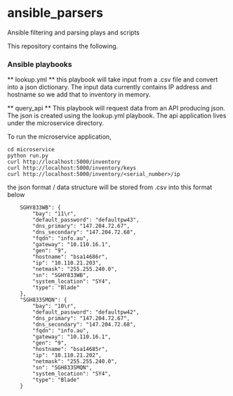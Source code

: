 # ansible_parsers
Ansible filtering and parsing plays and scripts

This repository contains the following.

### Ansible playbooks
** lookup.yml **
this playbook will take input from a .csv file and convert into a json dictionary.
The input data currently contains IP address and hostname so we add that to inventory
in memory. 

** query_api **
This playbook will request data from an API producing json.
The json is created using the lookup.yml playbook.
The api application lives under the microservice directory.

To run the microservice application,
```
cd microservice
python run.py
curl http://localhost:5000/inventory
curl http://localhost:5000/inventory/keys
curl http://localhost:5000/inventory/<serial_number>/ip
```

the json format / data structure will be stored from .csv into this format below

```
    SGHY833WB": {
        "bay": "11\r", 
        "default_password": "defaultpw43", 
        "dns_primary": "147.204.72.67", 
        "dns_secondary": "147.204.72.68", 
        "fqdn": "info.au", 
        "gateway": "10.110.16.1", 
        "gen": "9", 
        "hostname": "bsa14686r", 
        "ip": "10.110.21.203", 
        "netmask": "255.255.240.0", 
        "sn": "SGHY833WB", 
        "system_location": "SY4", 
        "type": "Blade"
    }, 
    "SGH833SMQN": {
        "bay": "10\r", 
        "default_password": "defaultpw42", 
        "dns_primary": "147.204.72.67", 
        "dns_secondary": "147.204.72.68", 
        "fqdn": "info.au", 
        "gateway": "10.110.16.1", 
        "gen": "9", 
        "hostname": "bsa14685r", 
        "ip": "10.110.21.202", 
        "netmask": "255.255.240.0", 
        "sn": "SGH833SMQN", 
        "system_location": "SY4", 
        "type": "Blade"
    } 
```
